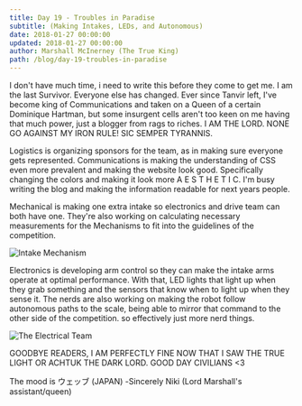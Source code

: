 ```yaml
---
title: Day 19 - Troubles in Paradise
subtitle: (Making Intakes, LEDs, and Autonomous)
date: 2018-01-27 00:00:00
updated: 2018-01-27 00:00:00
author: Marshall McInerney (The True King)
path: /blog/day-19-troubles-in-paradise
---
```


 I don't have much time, i need to write this before they come to get me. I am the last Survivor. Everyone else has changed. Ever since Tanvir left, I've become king of Communications and taken on a Queen of a certain Dominique Hartman, but some insurgent cells aren't too keen on me having that much power, just a blogger from rags to riches. I AM THE LORD. NONE GO AGAINST MY IRON RULE! SIC SEMPER TYRANNIS.

 Logistics is organizing sponsors for the team, as in making sure everyone gets represented. Communications is making the understanding of CSS even more prevalent and making the website look good. Specifically changing the colors and making it look more A E S T H E T I C. I'm busy writing the blog and making the information readable for next years people.

 Mechanical is making one extra intake so electronics and drive team can both have one. They're also working on calculating necessary measurements for the Mechanisms to fit into the guidelines of the competition.

 ![Intake Mechanism](/images/20180127/intake-mechanism.jpg)

 Electronics is developing arm control so they can make the intake arms operate at optimal performance. With that, LED lights that light up when they grab something and the sensors that know when to light up when they sense it. The nerds are also working on making the robot follow autonomous paths to the scale, being able to mirror that command to the other side of the competition. so effectively just more nerd things.

 ![The Electrical Team](/images/20180127/the-electrical-team.jpg)

 GOODBYE READERS, I AM PERFECTLY FINE NOW THAT I SAW THE TRUE LIGHT OR ACHTUK THE DARK LORD. GOOD DAY CIVILIANS <3

 The mood is ウェッブ (JAPAN) -Sincerely Niki (Lord Marshall's assistant/queen)